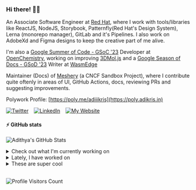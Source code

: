 ### Hi there! 👋🏻
  
An Associate Software Engineer at [Red Hat](https://www.redhat.com), where I work with tools/libraries like ReactJS, NodeJS, Storybook, Patternfly(Red Hat's Design System), Lerna (monorepo manager), GitLab and it's Pipelines. I also work on AdobeXd and Figma designs to keep the creative part of me alive.

I'm also a [Google Summer of Code - GSoC '23](https://summerofcode.withgoogle.com/) Developer at [OpenChemistry](https://openchemistry.org), working on improving [3DMol.js](https://github.com/3dmol/3Dmol.js) and a [Google Season of Docs - GSoD '23](https://developers.google.com/season-of-docs) Writer at [WasmEdge](https://github.com/WasmEdge)

Maintainer (Docs) of [Meshery](https://github.com/meshery) (a CNCF Sandbox Project), where I contribute quite oftenly in areas of UI, GitHub Actions, docs, reviewing PRs and suggesting improvements.

Polywork Profile: [https://poly.me/adiiikris](https://poly.adikris.in)

[![Twitter](https://img.shields.io/badge/-@adii_kris-%231DA1F2?style=for-the-badge&logo=twitter&logoColor=ffffff)](https:/twitter.adikris.in) &ensp;
[![LinkedIn](https://img.shields.io/badge/-Adithya%20Krishna-%230A67C3?style=for-the-badge&logo=linkedin&logoColor=ffffff)](https://linkedin.adikris.in/) &ensp;
[![My Website](https://img.shields.io/badge/-My%20Website-%230A67C3?style=for-the-badge)](https://adikris.in/)

#### ⚡️ GitHub stats

![Adithya's GitHub Stats](https://github-readme-stats.vercel.app/api?username=adithyaakrishna&show_icons=true&hide_border=true&title_color=fff&icon_color=79ff97&text_color=9f9f9f&bg_color=151515)


<details>
  <summary>Check out what I'm currently working on</summary>
  
  - [3dmol/3Dmol.js](https://github.com/3dmol/3Dmol.js) - WebGL accelerated JavaScript molecular graphics library (1 day ago)
  - [adithyaakrishna/jss](https://github.com/adithyaakrishna/jss) - JSS - JavaScript Stuff (1 day ago)
  - [WasmEdge/docs](https://github.com/WasmEdge/docs) -  (2 days ago)
  - [adithyaakrishna/vegapay](https://github.com/adithyaakrishna/vegapay) -  (1 week ago)
  - [the-test-trove/the-test-trove.github.io](https://github.com/the-test-trove/the-test-trove.github.io) - The T3Con Website (2 weeks ago)
</details>

<details>
  <summary>Lately, I have worked on</summary>
  
  - [Added Dependency Review Workflow](https://github.com/3dmol/3Dmol.js/pull/700) on [3dmol/3Dmol.js](https://github.com/3dmol/3Dmol.js) (2 days ago)
  - [Updated Types for Parsers and Parser Utils](https://github.com/3dmol/3Dmol.js/pull/699) on [3dmol/3Dmol.js](https://github.com/3dmol/3Dmol.js) (3 days ago)
  - [Updated Types for WebGL Math Utils](https://github.com/3dmol/3Dmol.js/pull/698) on [3dmol/3Dmol.js](https://github.com/3dmol/3Dmol.js) (3 days ago)
  - [Updated Types For WebGL Shaders](https://github.com/3dmol/3Dmol.js/pull/697) on [3dmol/3Dmol.js](https://github.com/3dmol/3Dmol.js) (3 days ago)
  - [Updated Webpack Config Files &amp; Add Citation File](https://github.com/3dmol/3Dmol.js/pull/695) on [3dmol/3Dmol.js](https://github.com/3dmol/3Dmol.js) (4 days ago)
</details>

<details>
  <summary>These are super cool</summary>
  
  - [napi-rs/napi-rs](https://github.com/napi-rs/napi-rs) - A framework for building compiled Node.js add-ons in Rust via Node-API (2 days ago)
  - [KhronosGroup/WebGL](https://github.com/KhronosGroup/WebGL) - The Official Khronos WebGL Repository (4 days ago)
  - [openfaas/faas](https://github.com/openfaas/faas) - OpenFaaS - Serverless Functions Made Simple (6 days ago)
  - [ueberdosis/tiptap](https://github.com/ueberdosis/tiptap) - The headless editor framework for web artisans. (2 weeks ago)
  - [aidenybai/million](https://github.com/aidenybai/million) - The Virtual DOM Replacement for React (2 weeks ago)
</details>

<br> 

![Profile Visitors Count](https://profile-counter.glitch.me/adithyaakrishna/count.svg)
